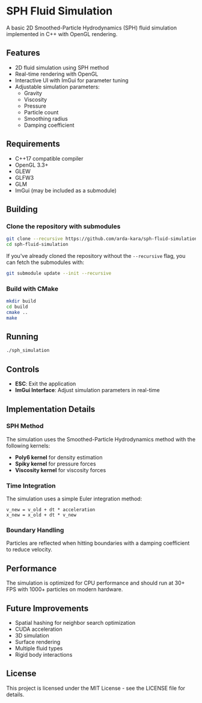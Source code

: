 # SPH Fluid Simulation

A basic 2D Smoothed-Particle Hydrodynamics (SPH) fluid simulation implemented in C++ with OpenGL rendering.

## Features

- 2D fluid simulation using SPH method
- Real-time rendering with OpenGL
- Interactive UI with ImGui for parameter tuning
- Adjustable simulation parameters:
  - Gravity
  - Viscosity
  - Pressure
  - Particle count
  - Smoothing radius
  - Damping coefficient

## Requirements

- C++17 compatible compiler
- OpenGL 3.3+
- GLEW
- GLFW3
- GLM
- ImGui (may be included as a submodule)

## Building

### Clone the repository with submodules

```bash
git clone --recursive https://github.com/arda-kara/sph-fluid-simulation.git
cd sph-fluid-simulation
```

If you've already cloned the repository without the `--recursive` flag, you can fetch the submodules with:

```bash
git submodule update --init --recursive
```

### Build with CMake

```bash
mkdir build
cd build
cmake ..
make
```

## Running

```bash
./sph_simulation
```

## Controls

- **ESC**: Exit the application
- **ImGui Interface**: Adjust simulation parameters in real-time

## Implementation Details

### SPH Method

The simulation uses the Smoothed-Particle Hydrodynamics method with the following kernels:
- **Poly6 kernel** for density estimation
- **Spiky kernel** for pressure forces
- **Viscosity kernel** for viscosity forces

### Time Integration

The simulation uses a simple Euler integration method:
```
v_new = v_old + dt * acceleration
x_new = x_old + dt * v_new
```

### Boundary Handling

Particles are reflected when hitting boundaries with a damping coefficient to reduce velocity.

## Performance

The simulation is optimized for CPU performance and should run at 30+ FPS with 1000+ particles on modern hardware.

## Future Improvements

- Spatial hashing for neighbor search optimization
- CUDA acceleration
- 3D simulation
- Surface rendering
- Multiple fluid types
- Rigid body interactions

## License

This project is licensed under the MIT License - see the LICENSE file for details. 